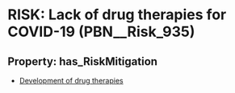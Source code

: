 # RISK: __Lack of drug therapies for COVID-19__ (PBN__Risk_935)

## Property: has_RiskMitigation

* [Development of drug therapies](PBN__RiskMitigation_1296)

